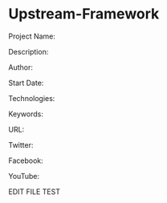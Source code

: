 # Upstream-Framework

Project Name: <insert project name>
  
  Description: <insert description>
  
  Author: <insert author name>
  
  Start Date: <insert start date>

  Technologies: <insert technologies here>

  Keywords: <insert keywords here>

  URL: <insert url here>

  Twitter: <insert twitter here>

  Facebook: <insert facebook here>

  YouTube: <insert youtube url here>

EDIT FILE TEST
